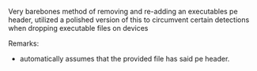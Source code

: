 Very barebones method of removing and re-adding an executables pe header, utilized a polished version of this to circumvent certain detections when dropping executable files on devices

Remarks:
- automatically assumes that the provided file has said pe header.
